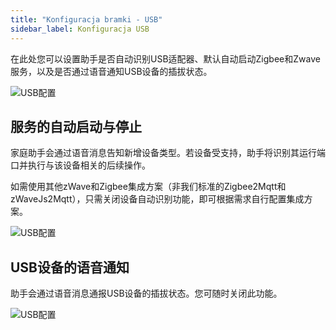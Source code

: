 ```yaml
---
title: "Konfiguracja bramki - USB"
sidebar_label: Konfiguracja USB
---
```


在此处您可以设置助手是否自动识别USB适配器、默认自动启动Zigbee和Zwave服务，以及是否通过语音通知USB设备的插拔状态。

![USB配置](/img/en/bramka/ais_usb.png)

## 服务的自动启动与停止

家庭助手会通过语音消息告知新增设备类型。若设备受支持，助手将识别其运行端口并执行与该设备相关的后续操作。

如需使用其他zWave和Zigbee集成方案（非我们标准的Zigbee2Mqtt和zWaveJs2Mqtt），只需关闭设备自动识别功能，即可根据需求自行配置集成方案。

![USB配置](/img/en/bramka/ais_usb_2.png)

## USB设备的语音通知

助手会通过语音消息通报USB设备的插拔状态。您可随时关闭此功能。

![USB配置](/img/en/bramka/ais_usb_3.png)
